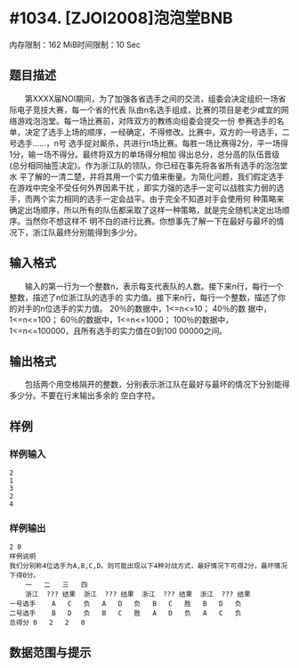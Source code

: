 # #1034. [ZJOI2008]泡泡堂BNB

内存限制：162 MiB时间限制：10 Sec

## 题目描述

　　第XXXX届NOI期间，为了加强各省选手之间的交流，组委会决定组织一场省际电子竞技大赛，每一个省的代表
队由n名选手组成，比赛的项目是老少咸宜的网络游戏泡泡堂。每一场比赛前，对阵双方的教练向组委会提交一份
参赛选手的名单，决定了选手上场的顺序，一经确定，不得修改。比赛中，双方的一号选手，二号选手&hellip;&hellip;，n号
选手捉对厮杀，共进行n场比赛。每胜一场比赛得2分，平一场得1分，输一场不得分。最终将双方的单场得分相加
得出总分，总分高的队伍晋级(总分相同抽签决定)。作为浙江队的领队，你已经在事先将各省所有选手的泡泡堂水
平了解的一清二楚，并将其用一个实力值来衡量。为简化问题，我们假定选手在游戏中完全不受任何外界因素干扰
，即实力强的选手一定可以战胜实力弱的选手，而两个实力相同的选手一定会战平。由于完全不知道对手会使用何
种策略来确定出场顺序，所以所有的队伍都采取了这样一种策略，就是完全随机决定出场顺序。当然你不想这样不
明不白的进行比赛。你想事先了解一下在最好与最坏的情况下，浙江队最终分别能得到多少分。

## 输入格式

　　输入的第一行为一个整数n，表示每支代表队的人数。接下来n行，每行一个整数，描述了n位浙江队的选手的
实力值。接下来n行，每行一个整数，描述了你的对手的n位选手的实力值。 20％的数据中，1<=n<=10； 40％的数
据中，1<=n<=100； 60％的数据中，1<=n<=1000； 100％的数据中，1<=n<=100000，且所有选手的实力值在0到100
00000之间。

## 输出格式

　　包括两个用空格隔开的整数，分别表示浙江队在最好与最坏的情况下分别能得多少分。不要在行末输出多余的
空白字符。

## 样例

### 样例输入

    
    2
    1
    3
    2
    4
    

### 样例输出

    
    2 0
    样例说明
    我们分别称4位选手为A,B,C,D。则可能出现以下4种对战方式，最好情况下可得2分，最坏情况下得0分。
    	一	二	三	四
    	浙江	???	结果	浙江	???	结果	浙江	???	结果	浙江	???	结果
    一号选手	A	C	负	A	D	负	B	C	胜	B	D	负
    二号选手	B	D	负	B	C	胜	A	D	负	A	C	负
    总得分	0	2	2	0
    

## 数据范围与提示
